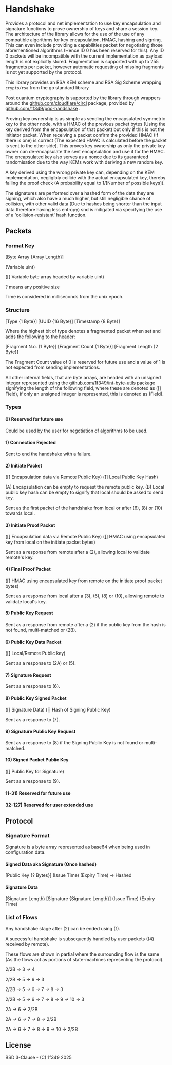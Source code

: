 # Handshake

Provides a protocol and net implementation to use key encapsulation and signature functions to prove ownership of keys and share a session key.
The architecture of the library allows for the use of the use of any compatible algorithms for key encapsulation, HMAC, hashing and signing.
This can even include providing a capabilities packet for negotiating those aforementioned algorithms (Hence ID 0 has been reserved for this).
Any ID 0 packets will be incompatible with the current implementation as payload length is not explicitly stored.
Fragmentation is supported with up to 255 fragments per packet, however automatic requesting of missing fragments is not yet supported by the protocol.

This library provides an RSA KEM scheme and RSA Sig Scheme wrapping ``crypto/rsa`` from the go standard library

Post quantum cryptography is supported by the library through wrappers around the [github.com/cloudflare/circl](https://github.com/cloudflare/circl) package, provided by [github.com/1f349/pqc-handshake](https://github.com/1f349/pqc-handshake) .

Proving key ownership is as simple as sending the encapsulated symmetric key to the other node, 
with a HMAC of the previous packet bytes 
(Using the key derived from the encapsulation of that packet) 
but only if this is not the initiator packet. 
When receiving a packet confirm the provided HMAC (If there is one) is correct 
(The expected HMAC is calculated before the packet is sent to the other side). 
This proves key ownership as only the private key owner can de-encapsulate the sent encapsulation and use it for the HMAC. 
The encapsulated key also serves as a nonce due to its guaranteed randomisation due to the way KEMs work with deriving a new random key. 

A key derived using the wrong private key can, depending on the KEM implementation, negligibly collide with the actual encapsulated key, 
thereby failing the proof check (A probability equal to 1/[Number of possible keys]). 

The signatures are performed over a hashed form of the data they are signing, 
which also have a much higher, but still negligible chance of collision, 
with other valid data (Due to hashes being shorter than the input data therefore having less entropy)
snd is mitigated via specifying the use of a 'collision-resistant' hash function.

## Packets

### Format Key

[Byte Array {Array Length}]

(Variable uint)

([] Variable byte array headed by variable uint)

? means any positive size

Time is considered in milliseconds from the unix epoch.

### Structure
[Type {1 Byte}] [UUID {16 Byte}] [Timestamp {8 Byte}]

Where the highest bit of type denotes a fragmented packet when set and adds the following to the header:

[Fragment N.o. {1 Byte}] [Fragment Count {1 Byte}] [Fragment Length {2 Byte}]

The Fragment Count value of 0 is reserved for future use and a value of 1 is not expected from sending implementations.

All other internal fields, that are byte arrays, 
are headed with an unsigned integer represented using the 
[github.com/1f349/int-byte-utils](https://github.com/1f349/int-byte-utils) package
signifying the length of the following field, where these are denoted as ([] Field), 
if only an unsigned integer is represented, this is denoted as (Field).

### Types

#### 0) Reserved for future use

Could be used by the user for negotiation of algorithms to be used.

#### 1) Connection Rejected

Sent to end the handshake with a failure.

#### 2) Initiate Packet
([] Encapsulation data via Remote Public Key) ([] Local Public Key Hash)

(A) Encapsulation can be empty to request the remote public key.
(B) Local public key hash can be empty to signify that local should be asked to send key.

Sent as the first packet of the handshake from local or after (6), (8) or (10) towards local.

#### 3) Initiate Proof Packet
([] Encapsulation data via Remote Public Key) ([] HMAC using encapsulated key from local on the initiate packet bytes)

Sent as a response from remote after a (2), allowing local to validate remote's key.

#### 4) Final Proof Packet
([] HMAC using encapsulated key from remote on the initiate proof packet bytes)

Sent as a response from local after a (3), (6), (8) or (10), allowing remote to validate local's key.

#### 5) Public Key Request

Sent as a response from remote after a (2) if the public key from the hash is not found, multi-matched or (2B).

#### 6) Public Key Data Packet
([] Local/Remote Public key)

Sent as a response to (2A) or (5).

#### 7) Signature Request

Sent as a response to (6).

#### 8) Public Key Signed Packet
([] Signature Data) ([] Hash of Signing Public Key)

Sent as a response to (7).

#### 9) Signature Public Key Request

Sent as a response to (8) if the Signing Public Key is not found or multi-matched.

#### 10) Signed Packet Public Key
([] Public Key for Signature)

Sent as a response to (9).

#### 11-31) Reserved for future use

#### 32-127) Reserved for user extended use

## Protocol

### Signature Format

Signature is a byte array represented as base64 when being used in configuration data.

#### Signed Data aka Signature (Once hashed)

[Public Key {? Bytes}] (Issue Time) (Expiry Time) -> Hashed

#### Signature Data

(Signature Length) [Signature {Signature Length}] (Issue Time) (Expiry Time)

### List of Flows

Any handshake stage after (2) can be ended using (1).

A successful handshake is subsequently handled by user packets ((4) received by remote).

These flows are shown in partial where the surrounding flow is the same (As the flows act as portions of state-machines representing the protocol).

2/2B -> 3 -> 4

2/2B -> 5 -> 6 -> 3

2/2B -> 5 -> 6 -> 7 -> 8 -> 3

2/2B -> 5 -> 6 -> 7 -> 8 -> 9 -> 10 -> 3

2A -> 6 -> 2/2B

2A -> 6 -> 7 -> 8 -> 2/2B

2A -> 6 -> 7 -> 8 -> 9 -> 10 -> 2/2B

## License
BSD 3-Clause - (C) 1f349 2025
